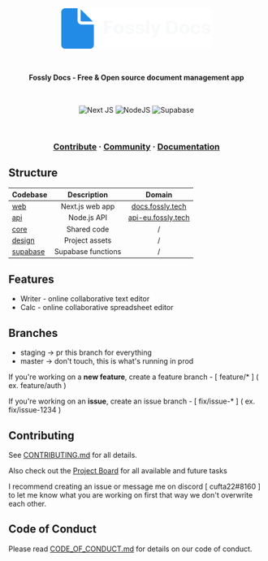 <a href="https://docs.fossly.tech">
<p align="center">
    <img height="80" src="./assets/logo.png"/>
</p>
</a>

<br />
<p align="center">
    <strong>Fossly Docs - Free & Open source document management app</strong>
</p>
<br />

<p align="center">
    <img align="center" alt="Next JS" src="https://img.shields.io/badge/nextjs-%23000000.svg?style=for-the-badge&logo=next.js&logoColor=white"/>
    <img align="center" alt="NodeJS" src="https://img.shields.io/badge/node.js-%2343853D.svg?style=for-the-badge&logo=node.js&logoColor=white" />
    <img align="center" alt="Supabase" src="https://img.shields.io/badge/Supabase-3ECF8E?style=for-the-badge&logo=supabase&logoColor=white" />
</p>

<br />

<h3 align="center">
    <a href="https://github.com/fosslytech/docs/blob/master/CONTRIBUTING.md">Contribute</a>
    <span> · </span>
    <a href="https://discord.gg/UygKwaj3">Community</a>
    <span> · </span>
    <a href="https://github.com/fosslytech/docs/wiki">Documentation</a>
</h3>

## Structure

| Codebase                |    Description     |                        Domain                         |
| :---------------------- | :----------------: | :---------------------------------------------------: |
| [web](../web)           |  Next.js web app   |     [docs.fossly.tech](https://docs.fossly.tech)      |
| [api](../api)           |    Node.js API     | [api-eu.fossly.tech](https://api-eu.fossly.tech/docs) |
| [core](../core)         |    Shared code     |                           /                           |
| [design](../design)     |   Project assets   |                           /                           |
| [supabase](../supabase) | Supabase functions |                           /                           |

<!-- | [apiv2](../apiv2)   | API but with Bun |                               /                               | -->
<!-- | [mobile](mobile)   |  Mobile app          |   /   | -->
<!-- | [desktop](desktop) |  Desktop app         |   /   | -->

## Features

- Writer - online collaborative text editor
- Calc - online collaborative spreadsheet editor

## Branches

- staging -> pr this branch for everything
- master -> don't touch, this is what's running in prod

If you're working on a **new feature**, create a feature branch - [ feature/\* ] ( ex. feature/auth )

If you're working on an **issue**, create an issue branch - [ fix/issue-\* ] ( ex. fix/issue-1234 )

## Contributing

See [CONTRIBUTING.md](https://github.com/fosslytech/docs/blob/master/CONTRIBUTING.md) for all details.

Also check out the [Project Board]() for all available and future tasks

I recommend creating an issue or message me on discord [ cufta22#8160 ] to let me know what you are working on first that way we don't overwrite each other.

## Code of Conduct

Please read [CODE_OF_CONDUCT.md](https://github.com/fosslytech/docs/blob/master/CODE_OF_CONDUCT.md) for details on our code of conduct.
